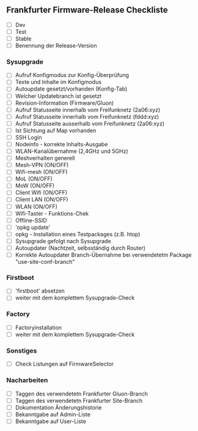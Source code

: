 ## Frankfurter Firmware-Release Checkliste
- [ ] Dev
- [ ] Test
- [ ] Stable
- [ ] Benennung der Release-Version

### Sysupgrade 
- [ ] Aufruf Konfigmodus zur Konfig-Überprüfung
- [ ] Texte und Inhalte im Konfigmodus
- [ ] Autoupdate gesetzt/vorhanden (Konfig-Tab)
- [ ] Welcher Updatebranch ist gesetzt 
- [ ] Revision-Information (Firmware/Gluon)
- [ ] Aufruf Statusseite innerhalb vom Freifunknetz (2a06:xyz)
- [ ] Aufruf Statusseite innerhalb vom Freifunknetz (fddd:xyz)
- [ ] Aufruf Statusseite ausserhalb vom Freifunknetz (2a06:xyz)
- [ ] Ist Sichtung auf Map vorhanden 
- [ ] SSH Login
- [ ] Nodeinfo - korrekte Inhalts-Ausgabe
- [ ] WLAN-Kanalübernahme (2,4GHz und 5GHz)
- [ ] Meshverhalten generell
- [ ] Mesh-VPN (ON/OFF)
- [ ] Wifi-mesh (ON/OFF)
- [ ] MoL (ON/OFF)
- [ ] MoW (ON/OFF)
- [ ] Client Wifi (ON/OFF)
- [ ] Client LAN (ON/OFF)
- [ ] WLAN (ON/OFF)
- [ ] Wifi-Taster - Funktions-Chek
- [ ] Offline-SSID
- [ ] 'opkg update'
- [ ] opkg - Installation eines Testpackages (z.B. htop)
- [ ] Sysupgrade gefolgt nach Sysupgrade
- [ ] Autoupdater (Nachtzeit, selbsständig durch Router)
- [ ] Korrekte Autoupdater Branch-Übernahme bei verwendetetm Package "use-site-conf-branch"

### Firstboot
- [ ] 'firstboot' absetzen
- [ ] weiter mit dem komplettem Sysupgrade-Check

### Factory
- [ ] Factoryinstallation
- [ ] weiter mit dem komplettem Sysupgrade-Check

### Sonstiges
- [ ] Check Listungen auf FirmwareSelector

### Nacharbeiten
- [ ] Taggen des verwendetetn Frankfurter Gluon-Branch
- [ ] Taggen des verwendetetn Frankfurter Site-Branch
- [ ] Dokumentation Änderungshistorie
- [ ] Bekanntgabe auf Admin-Liste
- [ ] Bekanntgabe auf User-Liste
